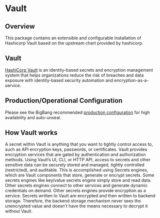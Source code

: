 # Vault

## Overview

This package contains an extensible and configurable installation of Hashicorp Vault based on the upstream chart provided by hashicorp.

## Vault

[HashiCorp Vault](https://www.hashicorp.com/products/vault) is an identity-based secrets and encryption management system that helps organizations reduce the risk of breaches and data exposure with identity-based security automation and encryption-as-a-service.

## Production/Operational Configuration
Please see the BigBang recommended [production configuration](./production-ha.md) for high availability and auto-unseal.

## How Vault works

A secret within Vault is anything that you want to tightly control access to, such as API encryption keys, passwords, or certificates. Vault provides encryption services that are gated by authentication and authorization methods. Using Vault’s UI, CLI, or HTTP API, access to secrets and other sensitive data can be securely stored and managed, tightly controlled (restricted), and auditable. This is accomplished using Secrets engines, which are Vault components that store, generate or encrypt secrets. Some secrets engines like key/value secrets engine simply store and read data. Other secrets engines connect to other services and generate dynamic credentials on demand. Other secrets engines provide encryption as a service. Secrets written to Vault are encrypted and then written to backend storage. Therefore, the backend storage mechanism never sees the unencrypted value and doesn't have the means necessary to decrypt it without Vault.
